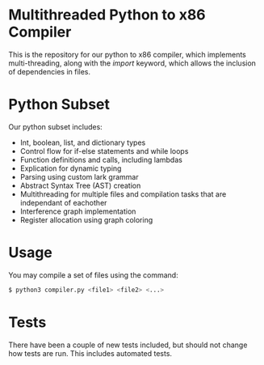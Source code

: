 # Multithreaded Python to x86 Compiler

This is the repository for our python to x86 compiler, which implements multi-threading, along with the *import* keyword, which allows the inclusion of dependencies in files.

# Python Subset

Our python subset includes:

- Int, boolean, list, and dictionary types
- Control flow for if-else statements and while loops
- Function definitions and calls, including lambdas
- Explication for dynamic typing
- Parsing using custom lark grammar
- Abstract Syntax Tree (AST) creation
- Multithreading for multiple files and compilation tasks that are independant of eachother
- Interference graph implementation
- Register allocation using graph coloring

# Usage

You may compile a set of files using the command:

```bash
$ python3 compiler.py <file1> <file2> <...>
```

# Tests

There have been a couple of new tests included, but should not change how tests are run. This includes automated tests.
